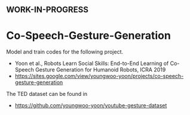 ## WORK-IN-PROGRESS

# Co-Speech-Gesture-Generation

Model and train codes for the following project.

* Yoon et al., Robots Learn Social Skills: End-to-End Learning of Co-Speech Gesture Generation for Humanoid Robots, ICRA 2019
* https://sites.google.com/view/youngwoo-yoon/projects/co-speech-gesture-generation

The TED dataset can be found in

* https://github.com/youngwoo-yoon/youtube-gesture-dataset


